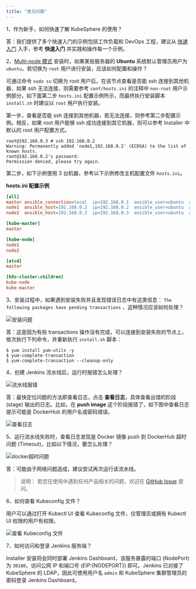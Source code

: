 ```yaml
---
title: "常见问题" 
---
```


1、作为新手，如何快速了解 KubeSphere 的使用？

答：我们提供了多个快速入门的示例包括工作负载和 DevOps 工程，建议从 [快速入门](../../zh-CN/quick-start/quick-start-guide) 入手，参考 **快速入门** 并实践和操作每一个示例。

2、[Multi-node 模式](../installation/multi-node) 安装时，如果某些服务器的 **Ubuntu** 系统默认管理员用户为 `ubuntu`，若切换为 `root` 用户进行安装，应该如何配置和操作？

可通过命令 `sudo su` 切换为 root 用户后，在该节点查看是否能 ssh 连接到其他机器，如果 ssh 无法连接，则需要参考 `conf/hosts.ini` 的注释中 `non-root` 用户示例部分，如下面第二步 `hosts.ini` 配置示例所示，而最终执行安装脚本 `install.sh` 时建议以 `root` 用户执行安装。

第一步，查看是否能 ssh 连接到其他机器，若无法连接，则参考第二步配置示例。相反，如果 root 用户能够 ssh 成功连接到其它机器，则可以参考 Installer 中默认的 root 用户配置方式。

```
root@192.168.0.3 # ssh 192.168.0.2
Warning: Permanently added 'node1,192.168.0.2' (ECDSA) to the list of known hosts.
root@192.168.0.2's password: 
Permission denied, please try again.
```
第二步，如下示例使用 3 台机器，参考以下示例修改主机配置文件 `hosts.ini`。

**hosts.ini 配置示例**
```ini
[all]
master ansible_connection=local  ip=192.168.0.1  ansible_user=ubuntu  ansible_become_pass=Qcloud@123
node1  ansible_host=192.168.0.2  ip=192.168.0.2  ansible_user=ubuntu  ansible_become_pass=Qcloud@123
node2  ansible_host=192.168.0.3  ip=192.168.0.3  ansible_user=ubuntu  ansible_become_pass=Qcloud@123

[kube-master]
master 	  	 

[kube-node]
node1 	 
node2

[etcd]
master	 

[k8s-cluster:children]
kube-node
kube-master 

```

3、安装过程中，如果遇到安装失败并且发现错误日志中有这类信息： `The following packages have pending transactions` ，这种情况应该如何处理？

![安装问题](/faq-installation-1.png)

答：这是因为有些 transactions 操作没有完成，可以连接到安装失败的节点上，依次执行下列命令，并重新执行 `install.sh` 脚本：

```shell
$ yum install yum-utils -y
$ yum-complete-transaction
$ yum-complete-transaction --cleanup-only
```

<!-- 3、如果在操作 [示例五](../../devops/jenkinsfile-in-scm) 运行流水线时，遇到 `Could not resolve host: github.com` 这类情况造成流水线运行失败了，应该如何处理？

![无法解析github](/could-not-resolve-github.png)

答：可能是由于主机环境对 GitHub 域名解析配置的问题，可以在后台编辑配置文件 `/etc/resolv.conf`，将其中的 `search domain` 这一行命令注释掉，流水线即可正常运行。如下所示注释了第二行 `search pek3.qingcloud.com`。

```
# Generated by NetworkManager
# search pek3.qingcloud.com  
nameserver 100.64.9.5
···
``` -->


4、创建 Jenkins 流水线后，运行时报错怎么处理？

![流水线报错](/faq-pipeline-error.png)

答：最快定位问题的方法即查看日志，点击 **查看日志**，具体查看出错的阶段 (stage) 输出的日志。比如，在 **push image** 这个阶段报错了，如下图中查看日志提示可能是 DockerHub 的用户名或密码错误。

![查看日志](/faq-pipeline-log.png)

5、运行流水线失败时，查看日志发现是 Docker 镜像 push 到 DockerHub 超时问题 (Timeout)，比如以下情况，要怎么处理？

![docker超时问题](/pipeline-docker-timeout.png)

答：可能由于网络问题造成，建议尝试再次运行该流水线。


> 说明：
> 若您在使用中遇到任何产品相关的问题，欢迎在 [GitHub Issue](https://github.com/kubesphere/docs.kubesphere.io/issues) 提问。

6、如何查看 Kubeconfig 文件？

用户可以通过打开 Kubectl UI 查看 Kubeconfig 文件，仅管理员或拥有 Kubectl UI 权限的用户有权限。

![查看 Kubeconfig 文件](/view-kubeconfig.png)

7、如何访问和登录 Jenkins 服务端？

Installer 安装将会同时部署 Jenkins Dashboard，该服务暴露的端口 (NodePort) 为 `30180`，访问公网 IP 和端口号 (${EIP}:${NODEPORT}) 即可。Jenkins 已对接了 KubeSphere 的 LDAP，因此可使用用户名 `admin` 和 KubeSphere 集群管理员的密码登录 Jenkins Dashboard。